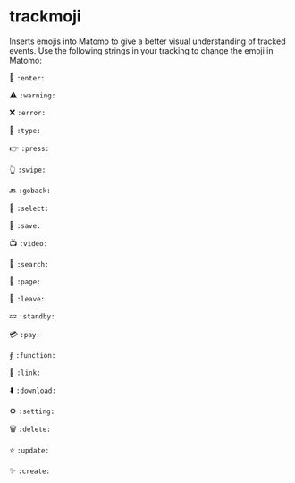 # trackmoji

Inserts emojis into Matomo to give a better visual understanding of tracked events.
Use the following strings in your tracking to change the emoji in Matomo:

👋
`:enter:`

⚠️
`:warning:`

❌
`:error:`

💬
`:type:`

👉
`:press:`

👆
`:swipe:`

🔙
`:goback:`

🔘
`:select:`

💾
`:save:`

📺
`:video:`

🔎
`:search:`

📄
`:page:`

🚪
`:leave:`

💤
`:standby:`

💳
`:pay:`

⨐
`:function:`

🔗
`:link:`

⬇️
`:download:`

⚙️
`:setting:`

🗑️
`:delete:`

⭐️
`:update:`

✨
`:create:`